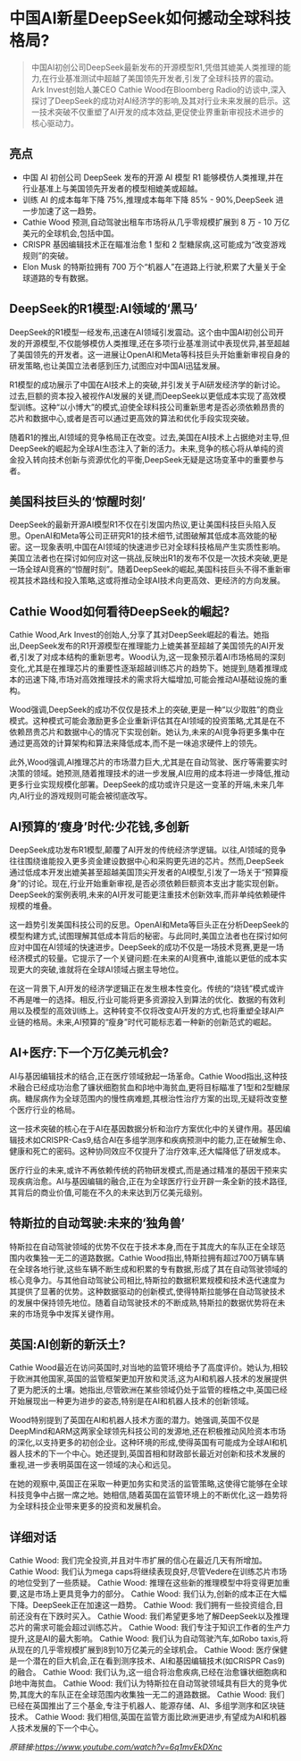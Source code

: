# 中国AI新星DeepSeek如何撼动全球科技格局?

>中国AI初创公司DeepSeek最新发布的开源模型R1,凭借其媲美人类推理的能力,在行业基准测试中超越了美国领先开发者,引发了全球科技界的震动。Ark Invest创始人兼CEO Cathie Wood在Bloomberg Radio的访谈中,深入探讨了DeepSeek的成功对AI经济学的影响,及其对行业未来发展的启示。这一技术突破不仅重塑了AI开发的成本效益,更促使业界重新审视技术进步的核心驱动力。

## 亮点
- 中国 AI 初创公司 DeepSeek 发布的开源 AI 模型 R1 能够模仿人类推理,并在行业基准上与美国领先开发者的模型相媲美或超越。  
- 训练 AI 的成本每年下降 75%,推理成本每年下降 85% - 90%,DeepSeek 进一步加速了这一趋势。  
- Cathie Wood 预测,自动驾驶出租车市场将从几乎零规模扩展到 8 万 - 10 万亿美元的全球机会,包括中国。  
- CRISPR 基因编辑技术正在瞄准治愈 1 型和 2 型糖尿病,这可能成为“改变游戏规则”的突破。  
- Elon Musk 的特斯拉拥有 700 万个“机器人”在道路上行驶,积累了大量关于全球道路的专有数据。

## DeepSeek的R1模型:AI领域的‘黑马’
DeepSeek的R1模型一经发布,迅速在AI领域引发震动。这个由中国AI初创公司开发的开源模型,不仅能够模仿人类推理,还在多项行业基准测试中表现优异,甚至超越了美国领先的开发者。这一进展让OpenAI和Meta等科技巨头开始重新审视自身的研发策略,也让美国立法者感到压力,试图应对中国AI迅猛发展。

R1模型的成功展示了中国在AI技术上的突破,并引发关于AI研发经济学的新讨论。过去,巨额的资本投入被视作AI发展的关键,而DeepSeek以更低成本实现了高效模型训练。这种“以小博大”的模式,迫使全球科技公司重新思考是否必须依赖昂贵的芯片和数据中心,或者是否可以通过更高效的算法和优化手段实现突破。

随着R1的推出,AI领域的竞争格局正在改变。过去,美国在AI技术上占据绝对主导,但DeepSeek的崛起为全球AI生态注入了新的活力。未来,竞争的核心将从单纯的资金投入转向技术创新与资源优化的平衡,DeepSeek无疑是这场变革中的重要参与者。

## 美国科技巨头的‘惊醒时刻’
DeepSeek的最新开源AI模型R1不仅在引发国内热议,更让美国科技巨头陷入反思。OpenAI和Meta等公司正研究R1的技术细节,试图破解其低成本高效能的秘密。这一现象表明,中国在AI领域的快速进步已对全球科技格局产生实质性影响。美国立法者也在探讨如何应对这一挑战,反映出R1的发布不仅是一次技术突破,更是一场全球AI竞赛的“惊醒时刻”。随着DeepSeek的崛起,美国科技巨头不得不重新审视其技术路线和投入策略,这或将推动全球AI技术向更高效、更经济的方向发展。

## Cathie Wood如何看待DeepSeek的崛起?
Cathie Wood,Ark Invest的创始人,分享了其对DeepSeek崛起的看法。她指出,DeepSeek发布的R1开源模型在推理能力上媲美甚至超越了美国领先的AI开发者,引发了对成本结构的重新思考。Wood认为,这一现象预示着AI市场格局的深刻变化,尤其是在推理芯片的重要性逐渐超越训练芯片的趋势下。她提到,随着推理成本的迅速下降,市场对高效推理技术的需求将大幅增加,可能会推动AI基础设施的重构。

Wood强调,DeepSeek的成功不仅仅是技术上的突破,更是一种“以少取胜”的商业模式。这种模式可能会激励更多企业重新评估其在AI领域的投资策略,尤其是在不依赖昂贵芯片和数据中心的情况下实现创新。她认为,未来的AI竞争将更多集中在通过更高效的计算架构和算法来降低成本,而不是一味追求硬件上的领先。

此外,Wood强调,AI推理芯片的市场潜力巨大,尤其是在自动驾驶、医疗等需要实时决策的领域。她预测,随着推理技术的进一步发展,AI应用的成本将进一步降低,推动更多行业实现规模化部署。DeepSeek的成功或许只是这一变革的开端,未来几年内,AI行业的游戏规则可能会被彻底改写。

## AI预算的‘瘦身’时代:少花钱,多创新
DeepSeek成功发布R1模型,颠覆了AI开发的传统经济学逻辑。以往,AI领域的竞争往往围绕谁能投入更多资金建设数据中心和采购更先进的芯片。然而,DeepSeek通过低成本开发出媲美甚至超越美国顶尖开发者的AI模型,引发了一场关于“预算瘦身”的讨论。现在,行业开始重新审视,是否必须依赖巨额资本支出才能实现创新。DeepSeek的案例表明,未来的AI开发可能更注重技术创新效率,而非单纯依赖硬件规模的堆叠。

这一趋势引发美国科技公司的反思。OpenAI和Meta等巨头正在分析DeepSeek的模型构建方式,试图理解其低成本背后的秘密。与此同时,美国立法者也在探讨如何应对中国在AI领域的快速进步。DeepSeek的成功不仅是一场技术竞赛,更是一场经济模式的较量。它提示了一个关键问题:在未来的AI竞赛中,谁能以更低的成本实现更大的突破,谁就将在全球AI领域占据主导地位。

在这一背景下,AI开发的经济学逻辑正在发生根本性变化。传统的“烧钱”模式或许不再是唯一的选择。相反,行业可能将更多资源投入到算法的优化、数据的有效利用以及模型的高效训练上。这种转变不仅将改变AI开发的方式,也将重塑全球AI产业链的格局。未来,AI预算的“瘦身”时代可能标志着一种新的创新范式的崛起。

## AI+医疗:下一个万亿美元机会?
AI与基因编辑技术的结合,正在医疗领域掀起一场革命。Cathie Wood指出,这种技术融合已经成功治愈了镰状细胞贫血和β地中海贫血,更将目标瞄准了1型和2型糖尿病。糖尿病作为全球范围内的慢性病难题,其根治性治疗方案的出现,无疑将改变整个医疗行业的格局。  

这一技术突破的核心在于AI在基因数据分析和治疗方案优化中的关键作用。基因编辑技术如CRISPR-Cas9,结合AI在多组学测序和疾病预测中的能力,正在破解生命、健康和死亡的密码。这种协同效应不仅提升了治疗效率,还大幅降低了研发成本。  

医疗行业的未来,或许不再依赖传统的药物研发模式,而是通过精准的基因干预来实现疾病治愈。AI与基因编辑的融合,正在为全球医疗行业开辟一条全新的技术路径,其背后的商业价值,可能在不久的未来达到万亿美元级别。

## 特斯拉的自动驾驶:未来的‘独角兽’
特斯拉在自动驾驶领域的优势不仅在于技术本身,而在于其庞大的车队正在全球范围内收集独一无二的道路数据。Cathie Wood指出,特斯拉拥有超过700万辆车辆在全球各地行驶,这些车辆不断生成和积累的专有数据,形成了其在自动驾驶领域的核心竞争力。与其他自动驾驶公司相比,特斯拉的数据积累规模和技术迭代速度为其提供了显著的优势。这种数据驱动的创新模式,使得特斯拉能够在自动驾驶技术的发展中保持领先地位。随着自动驾驶技术的不断成熟,特斯拉的数据优势将在未来的市场竞争中发挥关键作用。

## 英国:AI创新的新沃土?
Cathie Wood最近在访问英国时,对当地的监管环境给予了高度评价。她认为,相较于欧洲其他国家,英国的监管框架更加开放和灵活,这为AI和机器人技术的发展提供了更为肥沃的土壤。她指出,尽管欧洲在某些领域仍处于监管的桎梏之中,英国已经开始展现出一种更为进步的姿态,特别是在AI和机器人技术的创新领域。

Wood特别提到了英国在AI和机器人技术方面的潜力。她强调,英国不仅是DeepMind和ARM这两家全球领先科技公司的发源地,还在积极推动风险资本市场的深化,以支持更多的初创企业。这种环境的形成,使得英国有可能成为全球AI和机器人技术的下一个中心。她还提到,英国首相和财政部长最近对创新和技术发展的重视,进一步表明英国在这一领域的决心和远见。

在她的观察中,英国正在采取一种更加务实和灵活的监管策略,这使得它能够在全球科技竞争中占据一席之地。她相信,随着英国在监管环境上的不断优化,这一趋势将为全球科技企业带来更多的投资和发展机会。

## 详细对话
Cathie Wood: 我们完全投资,并且对牛市扩展的信心在最近几天有所增加。
Cathie Wood: 我们认为mega caps将继续表现良好,尽管Vedere在训练芯片市场的地位受到了一些质疑。
Cathie Wood: 推理在这些新的推理模型中将变得更加重要,这是市场上更具竞争力的部分。
Cathie Wood: 我们认为,创新的成本正在大幅下降。DeepSeek正在加速这一趋势。
Cathie Wood: 我们拥有一些投资组合,目前还没有在下跌时买入。
Cathie Wood: 我们希望更多地了解DeepSeek以及推理芯片的需求可能会超过训练芯片。
Cathie Wood: 我们专注于知识工作者的生产力提升,这是AI的最大影响。
Cathie Wood: 我们认为自动驾驶汽车,如Robo taxis,将从现在的几乎零规模扩展到8到10万亿美元的全球机会。
Cathie Wood: 医疗保健是一个潜在的巨大机会,正在看到测序技术、AI和基因编辑技术(如CRISPR Cas9)的融合。
Cathie Wood: 我们认为,这一组合将治愈疾病,已经在治愈镰状细胞病和β地中海贫血。
Cathie Wood: 我们认为特斯拉在自动驾驶领域具有巨大的竞争优势,其庞大的车队正在全球范围内收集独一无二的道路数据。
Cathie Wood: 我们已经在英国推出了三个基金,专注于机器人、能源存储、AI、多组学测序和区块链技术。
Cathie Wood: 我们相信,英国在监管方面比欧洲更进步,有望成为AI和机器人技术发展的下一个中心。

_原链接:https://www.youtube.com/watch?v=6q1mvEkDXnc_